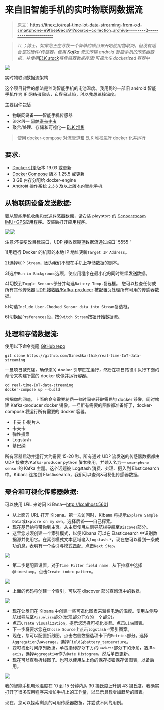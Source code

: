 # 来自旧智能手机的实时物联网数据流

> 原文：<https://itnext.io/real-time-iot-data-streaming-from-old-smartphone-e9fbee6ecc91?source=collection_archive---------2----------------------->

> *TL；博士，如果您正在寻找一个简单的项目来开始使用物联网，但没有适合您的硬件/传感器。使用* [*Kafka*](https://kafka.apache.org/) *流式传输 android 智能手机的传感器数据，并使用*[*ELK stack*](https://www.elastic.co/what-is/elk-stack)*将传感器数据存储/可视化在 dockerized 容器*中

![](img/303c810343b08c22d33743c31ff07372.png)

实时物联网数据流架构

这个项目背后的想法是监测智能手机的电池温度。我用我的一部旧 android 智能手机作为 IP 网络摄像头，它容易过热，所以我想监控温度。

主要组件包括

*   物联网设备——智能手机传感器
*   流水线— [阿帕奇卡夫卡](https://kafka.apache.org/)
*   聚合/处理、存储和可视化— [ELK 堆栈](https://www.elastic.co/what-is/elk-stack)

> 使用 docker-compose 对流管道和 ELK 堆栈进行 docker 化并运行

## 要求:

*   [Docker 引擎](https://docs.docker.com/get-docker/)版本 19.03 或更新
*   [Docker Compose](https://docs.docker.com/compose/install/) 版本 1.25.5 或更新
*   3 GB 内存分配给 docker-engine
*   Android 操作系统 2.3.3 及以上版本的智能手机

## **从物联网设备发送数据:**

要从智能手机收集和发送传感器数据，请安装 playstore 的
[Sensorstream IMU+GPS](https://play.google.com/store/apps/details?id=de.lorenz_fenster.sensorstreamgps&hl=en)应用程序。安装后打开应用程序。

![](img/462d1bd71a90ccdaa3a09b6e64e92174.png)![](img/539b59133faa9bad6f70b7cdde667822.png)

注意:不要更改目标端口，UDP 接收器期望数据流通过端口` 5555 '

1)用运行 Docker 的机器的本地 IP 地址更新`Target IP Address`。

2)选择`UDP Stream`，因为我们不想在手机上存储数据的副本。

3)选中`Run in Background`选项，使应用程序在最小化的同时继续发送数据。

4)切换到`Toggle Sensors`部分并勾选`Battery Temp.`复选框。
您可以检查任何或所有其他传感器 [UDP 接收器/Kafka-producer](https://github.com/Dineshkarthik/real-time-IoT-data-streaming/blob/master/kafka-producer/udp_to_kafka.py) 被配置为处理所有可用的传感器数据。

5)勾选`Include User-Checked Sensor data into Stream`复选框。

6)切换回`Preferences`段，按`Switch Stream`按钮开始数据流。

## 处理和存储数据流:

使用以下命令克隆 [GitHub repo](https://github.com/Dineshkarthik/real-time-IoT-data-streaming)

```
git clone https://github.com/Dineshkarthik/real-time-IoT-data-streaming
```

一旦项目被克隆，确保您的 docker 引擎正在运行，然后在项目路径中执行下面的命令来构建所需的 docker 映像并运行容器。

```
cd real-time-IoT-data-streaming 
docker-compose up --build
```

根据你的网速，上面的命令需要花费一些时间来获取需要的 docker 镜像，同时构建 Kafka-producer docker 镜像。一旦所有需要的图像都准备好了，docker-compose 将运行所有需要的 docker 容器。

*   卡夫卡-制片人
*   卡夫卡
*   弹性搜索
*   Logstash
*   基巴纳

所有容器启动并运行大约需要 15-20 秒。所有通过 UDP 流发送的传感器数据都由 UDP 接收方/Kafka-producer python 脚本使用，并馈入名为— `smartphone-sensor`的 Kafka 主题。这个话题被 Logstash 消费、处理、摄入到 Elasticsearch 中。Kibana 连接到 Elasticsearch，我们可以查询&可视化传感器数据。

## 聚合和可视化传感器数据:

可以使用 URL 来访问 ki Bana—[http://localhost:5601](http://localhost:5601)

*   从上面的 URL 打开 Kibana。第一次访问时，Kibana 将提示`Explore Sample Data`或`Explore on my own`。选择后者——自己探索。
*   现在基巴纳将带你到主页。从主页使用左侧导航栏导航至`Discover`部分。
*   这里您必须创建一个索引模式，以便 Kibana 可以在 Elasticsearch 中识别数据源并使用它。在索引模式文本区域输入`logstash-*`，现在您可以看到一条成功消息，表明有一个索引与模式匹配。点击`Next Step`。

![](img/b828050ae62388320a922544c5bb0b78.png)

*   第二步是配置设置，对于`Time Filter field name`，从下拉框中选择`@timestamp`。点击`Create index pattern`。

![](img/b3af205b6e762aee6279af66213e2323.png)

*   上面的代码将创建一个索引，可以在 discover 部分查询流中的数据。

![](img/91392e2394d1238b5698de3214ff66de.png)

*   现在让我们在 Kibana 中创建一些可视化图表来监控电池的温度。使用左侧导航栏导航至`Visualize`部分(发现部分下方的一个部分)。
*   点击`Create Visualization`，提示您选择可视化类型。点击`Line`图表。
*   下一步将要求您在`Choose Source`上点击`logstash-*`索引图案。
*   现在，您可以配置折线图。点击右侧数据选项卡下的`Metrics`部分。选择`Aggregation`为`Average`，选择`Field`为`battery_temperature`。
*   要可视化时间序列数据，单击指标部分下方的`Buckets`部分下的添加，选择`X-axis`，选择`Aggregation`作为`Date Histogram`，然后单击更新。
*   现在可以查看折线图了。也可以使用左上角的保存按钮保存该图表，以备后用。

![](img/c01981b8c1058217e3ebf67afa2c818b.png)

我的智能手机电池温度在 10 到 15 分钟内从 30 摄氏度上升到 43 摄氏度。我确实打开了很多应用程序来增加手机上的工作量，以显示具有增加趋势的图表。

现在，您可以探索剩余的可用传感器数据，并尝试不同的用例。